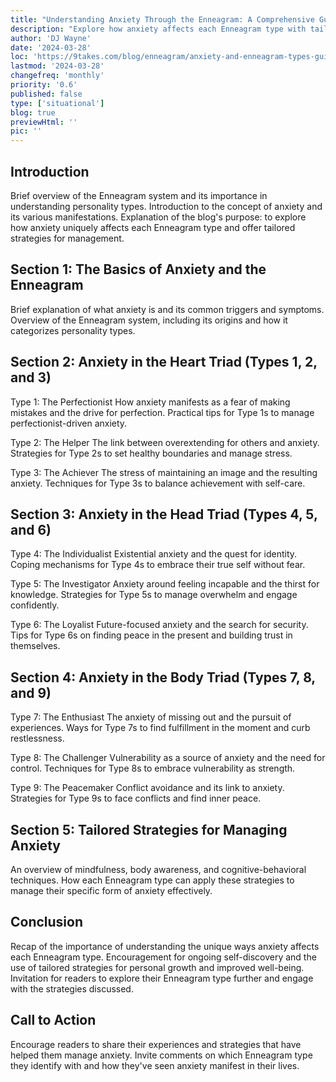 ```yaml
---
title: "Understanding Anxiety Through the Enneagram: A Comprehensive Guide"
description: "Explore how anxiety affects each Enneagram type with tailored management strategies. Unlock self-awareness and growth for your personality."
author: 'DJ Wayne'
date: '2024-03-28'
loc: 'https://9takes.com/blog/enneagram/anxiety-and-enneagram-types-guide'
lastmod: '2024-03-28'
changefreq: 'monthly'
priority: '0.6'
published: false
type: ['situational']
blog: true
previewHtml: ''
pic: ''
---
```




<!-- how anxiety manifests itself in each enneagram type -->



## Introduction
Brief overview of the Enneagram system and its importance in understanding personality types.
Introduction to the concept of anxiety and its various manifestations.
Explanation of the blog's purpose: to explore how anxiety uniquely affects each Enneagram type and offer tailored strategies for management.

## Section 1: The Basics of Anxiety and the Enneagram
Brief explanation of what anxiety is and its common triggers and symptoms.
Overview of the Enneagram system, including its origins and how it categorizes personality types.


## Section 2: Anxiety in the Heart Triad (Types 1, 2, and 3)

Type 1: The Perfectionist
How anxiety manifests as a fear of making mistakes and the drive for perfection.
Practical tips for Type 1s to manage perfectionist-driven anxiety.

Type 2: The Helper
The link between overextending for others and anxiety.
Strategies for Type 2s to set healthy boundaries and manage stress.

Type 3: The Achiever
The stress of maintaining an image and the resulting anxiety.
Techniques for Type 3s to balance achievement with self-care.


## Section 3: Anxiety in the Head Triad (Types 4, 5, and 6)

Type 4: The Individualist
Existential anxiety and the quest for identity.
Coping mechanisms for Type 4s to embrace their true self without fear.

Type 5: The Investigator
Anxiety around feeling incapable and the thirst for knowledge.
Strategies for Type 5s to manage overwhelm and engage confidently.

Type 6: The Loyalist
Future-focused anxiety and the search for security.
Tips for Type 6s on finding peace in the present and building trust in themselves.

## Section 4: Anxiety in the Body Triad (Types 7, 8, and 9)

Type 7: The Enthusiast
The anxiety of missing out and the pursuit of experiences.
Ways for Type 7s to find fulfillment in the moment and curb restlessness.

Type 8: The Challenger
Vulnerability as a source of anxiety and the need for control.
Techniques for Type 8s to embrace vulnerability as strength.

Type 9: The Peacemaker
Conflict avoidance and its link to anxiety.
Strategies for Type 9s to face conflicts and find inner peace.


## Section 5: Tailored Strategies for Managing Anxiety

An overview of mindfulness, body awareness, and cognitive-behavioral techniques.
How each Enneagram type can apply these strategies to manage their specific form of anxiety effectively.

## Conclusion

Recap of the importance of understanding the unique ways anxiety affects each Enneagram type.
Encouragement for ongoing self-discovery and the use of tailored strategies for personal growth and improved well-being.
Invitation for readers to explore their Enneagram type further and engage with the strategies discussed.

## Call to Action

Encourage readers to share their experiences and strategies that have helped them manage anxiety.
Invite comments on which Enneagram type they identify with and how they've seen anxiety manifest in their lives.
